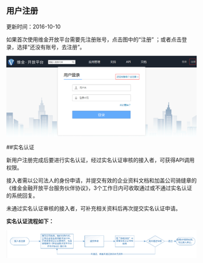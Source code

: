 ## 用户注册
更新时间：2016-10-10

如果首次使用维金开放平台需要先注册账号，点击图中的“注册” ；或者点击登录，选择“还没有账号，去注册”。

![](1.png)

##实名认证

新用户注册完成后要进行实名认证，经过实名认证审核的接入者，可获得API调用权限。

接入者需以公司法人的身份申请，并提交有效的企业资料文档和加盖公司骑缝章的《维金金融开放平台服务伙伴协议》，3个工作日内可收取通过或不通过实名认证的系统回复。

未通过实名认证审核的接入者，可补充相关资料后再次提交实名认证申请。

**实名认证流程如下：**

![](实名认证.png)
